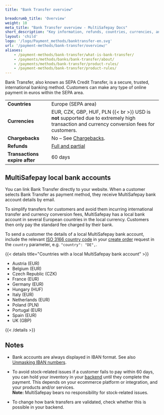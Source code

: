 ```yaml
---
title: "Bank Transfer overview"

breadcrumb_title: 'Overview'
weight: 10
meta_title: "Bank Transfer overview - MultiSafepay Docs"
short_description: "Key information, refunds, countries, currencies, and features"
layout: 'child'
logo: '/logo/Payment_methods/banktransfer-en.svg'
url: '/payment-methods/bank-transfer/overview/'
aliases: 
    - /payment-methods/bank-transfer/what-is-bank-transfer/
    - /payments/methods/banks/bank-transfer/about/
    - /payments/methods/bank-transfer/product-rules/
    - /payment-methods/bank-transfer/product-rules/
---
```

Bank Transfer, also known as SEPA Credit Transfer, is a secure, trusted, international banking method. Customers can make any type of online payment in euros within the SEPA area. 

|   |   |   
|---|---|
| **Countries** | Europe (SEPA area) | 
| **Currencies** | EUR, CZK, GBP, HUF, PLN {{< br >}} USD is **not** supported due to extremely high transaction and currency conversion fees for customers. |
| **Chargebacks**  | No – See [Chargebacks](/payments/chargebacks/). | 
| **Refunds** | [Full and partial](/refunds/full-partial/) |
| **Transactions expire after**  | 60 days | 

## MultiSafepay local bank accounts

You can link Bank Transfer directly to your website. When a customer selects Bank Transfer as payment method, they receive MultiSafepay bank account details by email.

To simplify transfers for customers and avoid them incurring international transfer and currency conversion fees, MultiSafepay has a local bank account in several European countries in the local currency. Customers then only pay the standard fee charged by their bank.

To send a customer the details of a local MultiSafepay bank account, include the relevant [ISO 3166 country code](https://www.iso.org/iso-3166-country-codes.html) in your [create order](https://docs-api.multisafepay.com/reference/createorder) request in the `country` parameter, e.g. `"country": "DE",`.

{{< details title="Countries with a local MultiSafepay bank account" >}} 

- Austria (EUR)
- Belgium (EUR)
- Czech Republic (CZK)
- France (EUR)
- Germany (EUR)
- Hungary (HUF)
- Italy (EUR)
- Netherlands (EUR)
- Poland (PLN)
- Portugal (EUR)
- Spain (EUR)
- UK (GBP)

{{< /details >}}

## Notes 

- Bank accounts are always displayed in IBAN format. See also [Unmasking IBAN numbers](/developer/unmasking-ibans/).

- To avoid stock-related issues if a customer fails to pay within 60 days, you can hold your inventory in your [backend](/glossaries/multisafepay-glossary/#backend) until they complete the payment.  This&nbsp;depends on your ecommerce platform or integration, and your products and/or services.  
**Note:** MultiSafepay bears no responsibility for stock-related issues.

- To change how bank transfers are validated, check whether this is possible in your backend.






